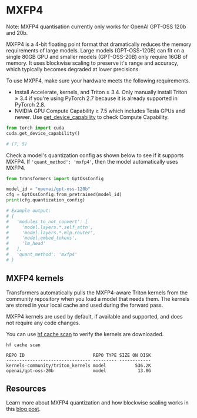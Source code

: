 <!--Copyright 2025 The HuggingFace Team. All rights reserved.

Licensed under the Apache License, Version 2.0 (the "License"); you may not use this file except in compliance with
the License. You may obtain a copy of the License at

http://www.apache.org/licenses/LICENSE-2.0

Unless required by applicable law or agreed to in writing, software distributed under the License is distributed on
an "AS IS" BASIS, WITHOUT WARRANTIES OR CONDITIONS OF ANY KIND, either express or implied. See the License for the
specific language governing permissions and limitations under the License.

⚠️ Note that this file is in Markdown but contain specific syntax for our doc-builder (similar to MDX) that may not be
rendered properly in your Markdown viewer.

-->

# MXFP4

Note: MXFP4 quantisation currently only works for OpenAI GPT-OSS 120b and 20b. 

MXFP4 is a 4-bit floating point format that dramatically reduces the memory requirements of large models. Large models (GPT-OSS-120B) can fit on a single 80GB GPU and smaller models (GPT-OSS-20B) only require 16GB of memory. It uses blockwise scaling to preserve it's range and accuracy, which typically becomes degraded at lower precisions.

To use MXPF4, make sure your hardware meets the following requirements.

- Install Accelerate, kernels, and Triton ≥ 3.4. Only manually install Triton ≥ 3.4 if you're using PyTorch 2.7 because it is already supported in PyTorch 2.8.
- NVIDIA GPU Compute Capability ≥ 7.5 which includes Tesla GPUs and newer. Use [get_device_capability](https://docs.pytorch.org/docs/stable/generated/torch.cuda.get_device_capability.html) to check Compute Capability.


```python
from torch import cuda
cuda.get_device_capability()

# (7, 5)
```

Check a model's quantization config as shown below to see if it supports MXFP4. If `'quant_method': 'mxfp4'`, then the model automatically uses MXFP4.

```py
from transformers import GptOssConfig

model_id = "openai/gpt-oss-120b"
cfg = GptOssConfig.from_pretrained(model_id)
print(cfg.quantization_config)

# Example output:
# {
#   'modules_to_not_convert': [
#     'model.layers.*.self_attn',
#     'model.layers.*.mlp.router',
#     'model.embed_tokens',
#     'lm_head'
#   ],
#   'quant_method': 'mxfp4'
# }
```


## MXFP4 kernels

Transformers automatically pulls the MXFP4-aware Triton kernels from the community repository when you load a model that needs them. The kernels are stored in your local cache and used during the forward pass.

MXFP4 kernels are used by default, if available and supported, and does not require any code changes.

You can use [hf cache scan](https://huggingface.co/docs/huggingface_hub/en/guides/manage-cache#scan-your-cache) to verify the kernels are downloaded.

```shell
hf cache scan
```


```shell
REPO ID                          REPO TYPE SIZE ON DISK
-------------------------------- --------- ------------
kernels-community/triton_kernels model           536.2K
openai/gpt-oss-20b               model            13.8G
```

## Resources

Learn more about MXFP4 quantization and how blockwise scaling works in this [blog post](https://huggingface.co/blog/faster-transformers#mxfp4-quantization).
